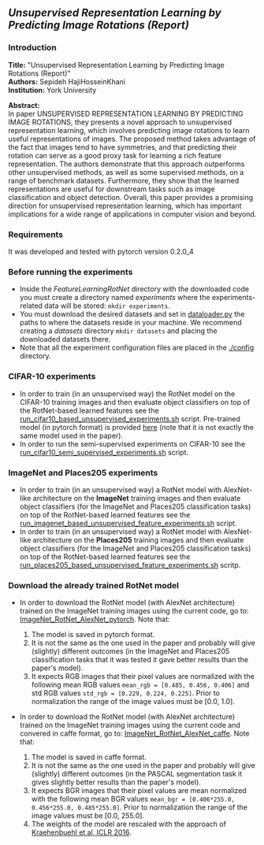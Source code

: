 ## *Unsupervised Representation Learning by Predicting Image Rotations (Report)*

### Introduction

**Title:**      "Unsupervised Representation Learning by Predicting Image Rotations (Report)"    
**Authors:**     Sepideh HajiHosseinKhani    
**Institution:** York University    


**Abstract:**  
In paper UNSUPERVISED REPRESENTATION LEARNING BY PREDICTING IMAGE ROTATIONS, they presents a novel approach to unsupervised representation learning, which involves predicting image rotations to learn useful representations of images. The proposed method takes advantage of the fact that images tend to have symmetries, and that predicting their rotation can serve as a good proxy task for learning a rich feature representation. The authors demonstrate that this approach outperforms other unsupervised methods, as well as some supervised methods, on a range of benchmark datasets. Furthermore, they show that the learned representations are useful for downstream tasks such as image classification and object detection. Overall, this paper provides a promising direction for unsupervised representation learning, which has important implications for a wide range of applications in computer vision and beyond.


### Requirements
It was developed and tested with pytorch version 0.2.0_4

### Before running the experiments
* Inside the *FeatureLearningRotNet* directory with the downloaded code you must create a directory named *experiments* where the experiments-related data will be stored: `mkdir experiments`.
* You must download the desired datasets and set in [dataloader.py](https://github.com/gidariss/FeatureLearningRotNet/blob/master/dataloader.py#L21) the paths to where the datasets reside in your machine. We recommend creating a *datasets* directory `mkdir datasets` and placing the downloaded datasets there. 
* Note that all the experiment configuration files are placed in the [./config](https://github.com/gidariss/FeatureLearningRotNet/tree/master/config) directory.

### CIFAR-10 experiments
* In order to train (in an unsupervised way) the RotNet model on the CIFAR-10 training images and then evaluate object classifiers on top of the RotNet-based learned features see the [run_cifar10_based_unsupervised_experiments.sh](https://github.com/gidariss/FeatureLearningRotNet/blob/master/run_cifar10_based_unsupervised_experiments.sh) script. Pre-trained model (in pytorch format) is provided [here](https://mega.nz/#!bk8ggYRa!CJoP3yugsI31rFGVtAX0nFBFtL_4a6BMlP9h6N56KH0) (note that it is not exactly the same model used in the paper).
* In order to run the semi-supervised experiments on CIFAR-10 see the [run_cifar10_semi_supervised_experiments.sh](https://github.com/gidariss/FeatureLearningRotNet/blob/master/run_cifar10_semi_supervised_experiments.sh) script.

### ImageNet and Places205 experiments
* In order to train (in an unsupervised way) a RotNet model with AlexNet-like architecture on the **ImageNet** training images and then evaluate object classifiers (for the ImageNet and Places205 classification tasks) on top of the RotNet-based learned features see the [run_imagenet_based_unsupervised_feature_experiments.sh](https://github.com/gidariss/FeatureLearningRotNet/blob/master/run_imagenet_based_unsupervised_feature_experiments.sh) script.
* In order to train (in an unsupervised way) a RotNet model with AlexNet-like architecture on the **Places205** training images and then evaluate object classifiers (for the ImageNet and Places205 classification tasks) on top of the RotNet-based learned features see the [run_places205_based_unsupervised_feature_experiments.sh](https://github.com/gidariss/FeatureLearningRotNet/blob/master/run_places205_based_unsupervised_feature_experiments.sh) scritp.


### Download the already trained RotNet model
* In order to download the RotNet model (with AlexNet architecture) trained on the ImageNet training images using the current code, go to: [ImageNet_RotNet_AlexNet_pytorch](https://mega.nz/#!n81AnC6L!xTbo_D3xd7QOpOSG1UFSChmDr8mbcuWbVjhQMaC4yoE). Note that:   
  1. The model is saved in pytorch format.   
  2. It is not the same as the one used in the paper and probably will give (slightly) different outcomes (in the ImageNet and Places205 classification tasks that it was tested it gave better results than the paper's model).    
  3. It expects RGB images that their pixel values are normalized with the following mean RGB values `mean_rgb = [0.485, 0.456, 0.406]` and std RGB values `std_rgb = [0.229, 0.224, 0.225]`. Prior to normalization the range of the image values must be [0.0, 1.0].


 * In order to download the RotNet model (with AlexNet architecture) trained on the ImageNet training images using the current code and convered in caffe format, go to: [ImageNet_RotNet_AlexNet_caffe](https://mega.nz/#!ekVRlLJC!N23AlTHuGwJF87sS6f7QjUyGfVFllEOFVgKtcrvZvYk). Note that:   
   1. The model is saved in caffe format.  
   2. It is not the same as the one used in the paper and probably will give (slightly) different outcomes (in the PASCAL segmentation task it gives slightly better results than the paper's model).   
   3. It expects BGR images that their pixel values are mean normalized with the following mean BGR values `mean_bgr = [0.406*255.0, 0.456*255.0, 0.485*255.0]`. Prior to normalization the range of the image values must be [0.0, 255.0].   
   4. The weights of the model are rescaled with the approach of [Kraehenbuehl et al, ICLR 2016](https://github.com/philkr/magic_init).      
   

